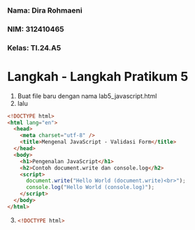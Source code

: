 ### Nama: Dira Rohmaeni
### NIM: 312410465
### Kelas: TI.24.A5


# Langkah - Langkah Pratikum 5
1. Buat file baru dengan nama lab5_javascript.html
2. lalu
```HTML
<!DOCTYPE html>
<html lang="en">
  <head>
    <meta charset="utf-8" />
    <title>Mengenal JavaScript - Validasi Form</title>
  </head>
  <body>
    <h1>Pengenalan JavaScript</h1>
    <h2>Contoh document.write dan console.log</h2>
    <script>
      document.write("Hello World (document.write)<br>");
      console.log("Hello World (console.log)");
    </script>
  </body>
</html>
```


3. ```HTML
   <!DOCTYPE html>
<html lang="en">
  <head>
    <meta charset="utf-8" />
    <title>Mengenal JavaScript - Validasi Form</title>
    <script>
      function pesan() {
        alert("Memanggil JavaScript lewat body onload");
      }

      function testAritmatika(val1, val2) {
        document.write("<br>Perkalian: " + val1 * val2 + "<br>");
        document.write("Pembagian: " + val1 / val2 + "<br>");
        document.write("Penjumlahan: " + (val1 + val2) + "<br>");
        document.write("Pengurangan: " + (val1 - val2) + "<br>");
        document.write("Modulus: " + (val1 % val2) + "<br>");
      }
    </script>
  </head>
  <body onload="pesan" ()>
    <h1>Pengenalan JavaScript</h1>
    <h3>Validasi Form Input</h3>
  </body>
</html>
```

4. ```HTML
   <!DOCTYPE html>
<html lang="en">
<head>
    <meta charset="utf-8">
    <title>Mengenal JavaScript - Validasi Form</title>
    <script>
        function pesan() {
        alert("Memanggil JavaScript lewat body onload");
        }

        function testAritmatika(val1, val2) {
        document.write("<br>Perkalian: " + (val1 * val2) + "<br>");
        document.write("Pembagian: " + (val1 / val2) + "<br>");
        document.write("Penjumlahan: " + (val1 + val2) + "<br>");
        document.write("Pengurangan: " + (val1 - val2) + "<br>");
        document.write("Modulus: " + (val1 % val2) + "<br>");
        }

        function testSwitch() {
        let val1 = window.prompt("Input nilai (1-5):");
        switch (val1) {
        case "1": document.write("Bilangan satu"); break;
        case "2": document.write("Bilangan dua"); break;
        case "3": document.write("Bilangan tiga"); break;
        case "4": document.write("Bilangan empat"); break;
        case "5": document.write("Bilangan lima"); break;
        default: document.write("Bilangan lainnya");
        }
        }

        function validasiForm() {
        let bil = document.kirim.T1.value;

        if (bil === "") {
            alert("Kolom bilangan tidak boleh kosong!");
            document.kirim.T1.focus();
            return false;
        }

        if (isNaN(bil)) {
            alert("Yang dimasukkan harus berupa angka!");
            document.kirim.T1.focus();
            return false;
        }

        if (bil % 2 === 0)
            document.kirim.T2.value = "Bilangan Genap";
        else
            document.kirim.T2.value = "Bilangan Ganjil";
    }
    </script> 
</head>
<body onload="pesan"()>
    <h1>Pengenalan JavaScript</h1>
    <h3>Validasi Form Input</h3>

    <h2>Cek Bilangan Genap/Ganjil dengan Validasi</h2>
    <form name="kirim" onsubmit="return validasiForm();">
        <p>
            Bilangan:
            <input type="text" name="T1" size="10">
            <input type="button" value="Cek" onclick="validasiForm()">
            Hasil:
            <input type="text" name="T2" size="20" readonly>
        </p>
    </form>
</body>
</html>
```
